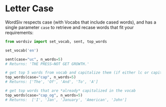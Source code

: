 
# Letter Case

WordSiv respects case (with Vocabs that include cased words), and has a single parameter `case` to retrieve and recase words that fit your requirements:

```python
from wordsiv import set_vocab, sent, top_words

set_vocab('en')

sent(case="uc", n_words=5)
# Returns: 'THE PRESS–NOT GET GROWTH.'

# get top 5 words from vocab and capitalize them (if either lc or capitalized)
top_words(case="cap", n_words=5)
# Returns: ['The', 'Of', 'And', 'To', 'A']

# get top words that are *already* capitalized in the vocab
top_words(case="cap_og", n_words=5)
# Returns:  ['I', 'Jan', 'January', 'American', 'John']
```